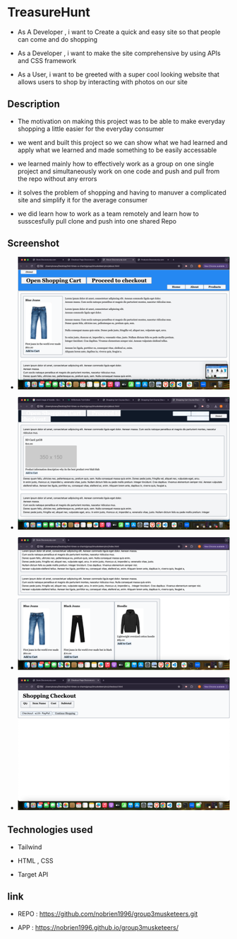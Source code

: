 # TreasureHunt 


* As A Developer , i want to Create a quick and easy site so that people can come and do shopping

* As a Developer , i want to make the site comprehensive by using APIs and CSS framework 



* As a User, i want to be greeted with a super cool looking website that allows users to shop by interacting with photos on our site 


## Description 

 
* The motivation on making this project was to be able to make everyday shopping a little easier for the everyday consumer 

* we went and built this project so we can show what we had learned and apply what we learned and made something to be easily accessable 

* we learned mainly how to effectively work as a group on one single project and simultaneously work on one code and push and pull from the repo without any errors  

* it solves the problem of shopping and having to manuver a complicated site and simplify it for the average consumer 

* we did learn how to work as a team remotely and learn how to susscesfully pull clone and push into one shared Repo 

## Screenshot 

* ![home page](<src/assets/Screenshot 1.png>)

* ![shop page](<src/assets/Screenshot 2.png>)

* ![shop 2 page ](<src/assets/Screenshot 32.png>)

* ![Checkout page](<src/assets/Screenshot 34.png>)

## Technologies used

* Tailwind 

* HTML , CSS 

* Target API


## link 

 * REPO : https://github.com/nobrien1996/group3musketeers.git

 * APP : https://nobrien1996.github.io/group3musketeers/
